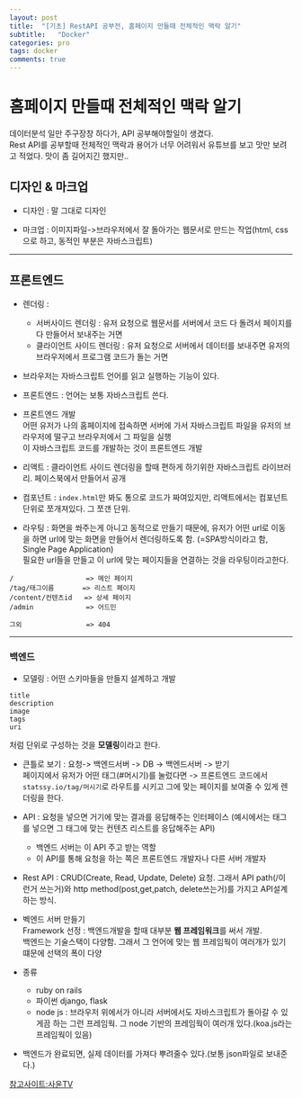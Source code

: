 ```yaml
---
layout: post
title:  "[기초] RestAPI 공부전, 홈페이지 만들때 전체적인 맥락 알기"
subtitle:   "Docker"
categories: pro
tags: docker
comments: true
---
```



# 홈페이지 만들때 전체적인 맥락 알기
데이터분석 일만 주구장창 하다가, API 공부해야할일이 생겼다.  
Rest API를 공부할때 전체적인 맥락과 용어가 너무 어려워서 유튜브를 보고 맛만 보려고 적었다. 맛이 좀 길어지긴 했지만..


## 디자인 & 마크업
- 디자인 : 말 그대로 디자인

- 마크업 : 이미지파일->브라우저에서 잘 돌아가는 웹문서로 만드는 작업(html, css으로 하고, 동적인 부분은 자바스크립트)

---

## 프론트엔드
- 렌더링 : 
    * 서버사이드 렌더링 : 유저 요청으로 웹문서를 서버에서 코드 다 돌려서 페이지를 다 만들어서 보내주는 거면
    * 클라이언트 사이드 렌더링 : 유저 요청으로 서버에서 데이터를 보내주면 유저의 브라우저에서 프로그램 코드가 돌는 거면

- 브라우저는 자바스크립트 언어를 읽고 실행하는 기능이 있다.

- 프론트엔드 : 언어는 보통 자바스크립트 쓴다.
- 프론트엔드 개발  
어떤 유저가 나의 홈페이지에 접속하면 서버에 가서 자바스크립트 파일을 유저의 브라우저에 떨구고 브라우저에서 그 파일을 실행  
이 자바스크립트 코드를 개발하는 것이 프론트엔드 개발  


- 리액트 : 클라이언트 사이드 렌더링을 할때 편하게 하기위한 자바스크립트 라이브러리. 페이스북에서 만들어서 공개

- 컴포넌트 : ```index.html```만 봐도 통으로 코드가 짜여있지만, 리액트에서는 컴포넌트 단위로 쪼개져있다. 그 쪼갠 단위.

- 라우팅 : 화면을 쏴주는게 아니고 동적으로 만들기 때문에, 유저가 어떤 url로 이동을 하면 url에 맞는 화면을 만들어서 렌더링하도록 함.  (=SPA방식이라고 함, Single Page Application)  
필요한 url들을 만들고 이 url에 맞는 페이지들을 연결하는 것을 라우팅이라고한다. 

```
/                  => 메인 페이지
/tag/태그이름       => 리스트 페이지
/content/컨텐츠id   => 상세 페이지
/admin             => 어드민

그외                => 404
```

---

### 백엔드
- 모델링 : 어떤 스키마들을 만들지 설계하고 개발
```
title
description
image
tags
uri
```
처럼 단위로 구성하는 것을 **모델링**이라고 한다.


- 큰틀로 보기 : 요청-> 백엔드서버 -> DB -> 백엔드서버 -> 받기  
페이지에서 유저가 어떤 태그(#머시기)를 눌렀다면 -> 프론트엔드 코드에서 ```statssy.io/tag/머시기```로 라우트를 시키고 그에 맞는 페이지를 보여줄 수 있게 렌더링을 한다.

- API : 요청을 넣으면 거기에 맞는 결과를 응답해주는 인터페이스 (예시에서는 태그를 넣으면 그 태그에 맞는 컨텐츠 리스트를 응답해주는 API)
    * 백엔드 서버는 이 API 주고 받는 역할
    * 이 API를 통해 요청을 하는 쪽은 프론트엔드 개발자나 다른 서버 개발자

- Rest API : CRUD(Create, Read, Update, Delete) 요청. 그래서 API path(/이런거 쓰는거)와 http method(post,get,patch, delete쓰는거)를 가지고 API설계하는 방식.

- 벡엔드 서버 만들기  
Framework 선정 : 백엔드개발을 할때 대부분 **웹 프레임워크**를 써서 개발.   
백엔드는 기술스택이 다양함. 그래서 그 언어에 맞는 웹 프레임웍이 여러개가 있기 떄문에 선택의 폭이 다양

- 종류
    - ruby on rails
    - 파이썬 django, flask
    - node js : 브라우저 위에서가 아니라 서버에서도 자바스크립트가 돌아갈 수 있게끔 하는 그런 프레임웍. 그 node 기반의 프레임웍이 여러개 있다.(koa.js라는 프레임웍이 있음)

- 백엔드가 완료되면, 실제 데이터를 가져다 뿌려줄수 있다.(보통 json파일로 보내준다.)


[참고사이트:사윤TV](https://www.youtube.com/watch?v=6lBf0NM3g2g&list=PL49qbhbmPhubUXmsiCHm0gNBHhOyC69Cz&index=4)